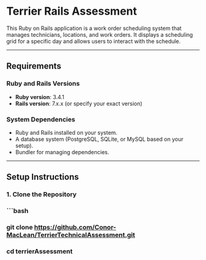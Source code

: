 # Terrier Rails Assessment

This Ruby on Rails application is a work order scheduling system that manages technicians, locations, and work orders. It displays a scheduling grid for a specific day and allows users to interact with the schedule.

---

## Requirements

### Ruby and Rails Versions
- **Ruby version**: 3.4.1
- **Rails version**: 7.x.x (or specify your exact version)

### System Dependencies
- Ruby and Rails installed on your system.
- A database system (PostgreSQL, SQLite, or MySQL based on your setup).
- Bundler for managing dependencies.

---

## Setup Instructions

### 1. Clone the Repository
### ```bash
### git clone https://github.com/Conor-MacLean/TerrierTechnicalAssessment.git
### cd terrierAssessment
